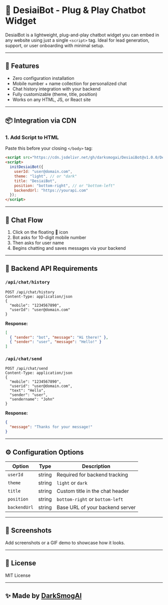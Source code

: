 # 🤖 DesiaiBot - Plug & Play Chatbot Widget

DesiaiBot is a lightweight, plug-and-play chatbot widget you can embed in any website using just a single `<script>` tag. Ideal for lead generation, support, or user onboarding with minimal setup.

---

## 🚀 Features
- Zero configuration installation
- Mobile number + name collection for personalized chat
- Chat history integration with your backend
- Fully customizable (theme, title, position)
- Works on any HTML, JS, or React site

---

## 📦 Integration via CDN

### 1. Add Script to HTML
Paste this before your closing `</body>` tag:

```html
<script src="https://cdn.jsdelivr.net/gh/darksmogai/DesiaiBot@v1.0.0/DesiaiBot.min.js"></script>
<script>
  initDesiaiBot({
    userId: "user@domain.com",
    theme: "light", // or "dark"
    title: "DesiaiBot",
    position: "bottom-right", // or "bottom-left"
    backendUrl: "https://yourapi.com"
  });
</script>
```

---

## 💬 Chat Flow
1. Click on the floating 💬 icon
2. Bot asks for 10-digit mobile number
3. Then asks for user name
4. Begins chatting and saves messages via your backend

---

## 🔌 Backend API Requirements

### `/api/chat/history`
```http
POST /api/chat/history
Content-Type: application/json
{
  "mobile": "1234567890",
  "userId": "user@domain.com"
}
```
**Response:**
```json
[
  { "sender": "bot", "message": "Hi there!" },
  { "sender": "user", "message": "Hello!" }
]
```

### `/api/chat/send`
```http
POST /api/chat/send
Content-Type: application/json
{
  "mobile": "1234567890",
  "userid": "user@domain.com",
  "text": "Hello",
  "sender": "user",
  "sendername": "John"
}
```
**Response:**
```json
{
  "message": "Thanks for your message!"
}
```

---

## ⚙️ Configuration Options
| Option       | Type     | Description                            |
|--------------|----------|----------------------------------------|
| `userId`     | string   | Required for backend tracking          |
| `theme`      | string   | `light` or `dark`                      |
| `title`      | string   | Custom title in the chat header        |
| `position`   | string   | `bottom-right` or `bottom-left`        |
| `backendUrl` | string   | Base URL of your backend server        |

---

## 📸 Screenshots
Add screenshots or a GIF demo to showcase how it looks.

---

## 📝 License
MIT License

---

## ✨ Made by [DarkSmogAI](https://github.com/darksmogai)

